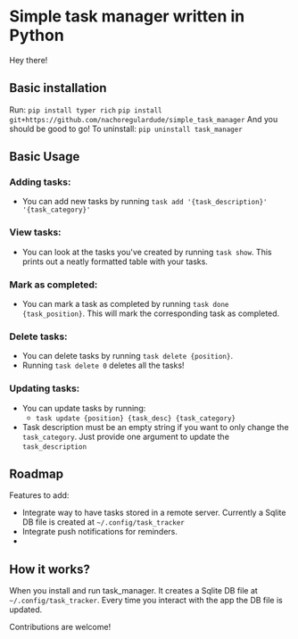 # Simple task manager written in Python

Hey there!

## Basic installation
Run:
`pip install typer rich`
`pip install git+https://github.com/nachoregulardude/simple_task_manager`
And you should be good to go!
To uninstall:
`pip uninstall task_manager`


## Basic Usage
### Adding tasks:
- You can add new tasks by running `task add '{task_description}' '{task_category}'`

###  View tasks:
- You can look at the tasks you've created by running `task show`. This prints out a neatly formatted table with your tasks.

### Mark as completed:
- You can mark a task as completed by running `task done {task_position}`. This will mark the corresponding task as completed.

### Delete tasks:
- You can delete tasks by running `task delete {position}`.  
- Running `task delete 0` deletes all the tasks!

### Updating tasks:
- You can update tasks by running:
	-  `task update {position} {task_desc} {task_category}` 
- Task description must be an empty string if you want to only change the `task_category`. Just provide one argument to update the `task_description`



## Roadmap
Features to add:
- Integrate way to have tasks stored in a remote server. Currently a Sqlite DB file is created at `~/.config/task_tracker`
- Integrate push notifications for reminders.
- 

## How it works?

When you install and run task_manager. It creates a Sqlite DB file at `~/.config/task_tracker`. Every time you interact with the app the DB file is updated.

Contributions are welcome!
